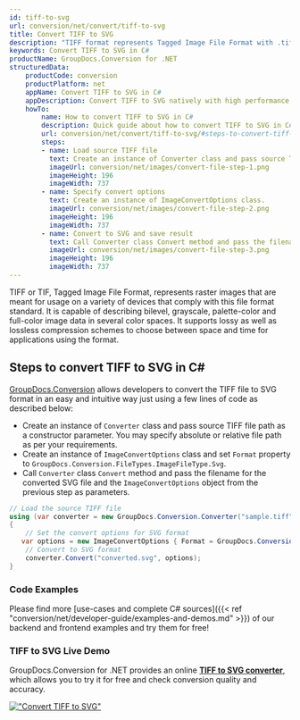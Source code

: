 ```yaml
---
id: tiff-to-svg
url: conversion/net/convert/tiff-to-svg
title: Convert TIFF to SVG
description: "TIFF format represents Tagged Image File Format with .tiff extension. Learn how to convert TIFF to SVG file programmatically in C# language using GroupDocs.Conversion for .NET library."
keywords: Convert TIFF to SVG in C#
productName: GroupDocs.Conversion for .NET
structuredData:
    productCode: conversion
    productPlatform: net
    appName: Convert TIFF to SVG in C#
    appDescription: Convert TIFF to SVG natively with high performance using C# language and server side GroupDocs.Conversion for .NET APIs, without the use of any software like Microsoft or Open Office.
    howTo:
        name: How to convert TIFF to SVG in C# 
        description: Quick guide about how to convert TIFF to SVG in C# with high performance and accuracy.
        url: conversion/net/convert/tiff-to-svg/#steps-to-convert-tiff-to-svg-in-c
        steps:
        - name: Load source TIFF file 
          text: Create an instance of Converter class and pass source TIFF file path as a constructor parameter. You may specify absolute or relative file path as per your requirements. 
          imageUrl: conversion/net/images/convert-file-step-1.png
          imageHeight: 196
          imageWidth: 737
        - name: Specify convert options 
          text: Create an instance of ImageConvertOptions class.
          imageUrl: conversion/net/images/convert-file-step-2.png
          imageHeight: 196
          imageWidth: 737
        - name: Convert to SVG and save result 
          text: Call Converter class Convert method and pass the filename for the converted HTML file and the ImageConvertOptions object from the previous step as parameters.
          imageUrl: conversion/net/images/convert-file-step-3.png
          imageHeight: 196
          imageWidth: 737
---
```


TIFF or TIF, Tagged Image File Format, represents raster images that are meant for usage on a variety of devices that comply with this file format standard. It is capable of describing bilevel, grayscale, palette-color and full-color image data in several color spaces. It supports lossy as well as lossless compression schemes to choose between space and time for applications using the format.

## Steps to convert TIFF to SVG in C#

[GroupDocs.Conversion](https://products.groupdocs.com/conversion/net) allows developers to convert the TIFF file to SVG format in an easy and intuitive way just using a few lines of code as described below:

* Create an instance of `Converter` class and pass source TIFF file path as a constructor parameter. You may specify absolute or relative file path as per your requirements. 
* Create an instance of `ImageConvertOptions` class and set `Format` property to `GroupDocs.Conversion.FileTypes.ImageFileType.Svg`.
* Call `Converter` class `Convert` method and pass the filename for the converted SVG file and the `ImageConvertOptions` object from the previous step as parameters.

```csharp
// Load the source TIFF file
using (var converter = new GroupDocs.Conversion.Converter("sample.tiff"))
{
    // Set the convert options for SVG format
   var options = new ImageConvertOptions { Format = GroupDocs.Conversion.FileTypes.ImageFileType.Svg };
    // Convert to SVG format
    converter.Convert("converted.svg", options);
}
```

### Code Examples

Please find more [use-cases and complete C# sources]({{< ref "conversion/net/developer-guide/examples-and-demos.md" >}}) of our backend and frontend examples and try them for free!

### TIFF to SVG Live Demo

GroupDocs.Conversion for .NET provides an online [**TIFF to SVG converter**](https://products.groupdocs.app/conversion/tiff-to-svg), which allows you to try it for free and check conversion quality and accuracy.

[!["Convert TIFF to SVG"](conversion/net/images/convert-to-svg/convert-tiff-to-svg.png)](https://products.groupdocs.app/conversion/tiff-to-svg)